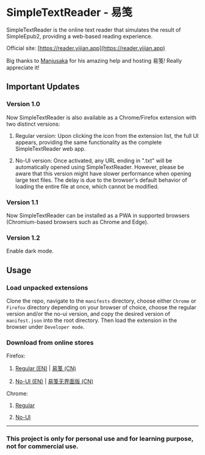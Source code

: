 # SimpleTextReader - 易笺

SimpleTextReader is the online text reader that simulates the result of SimpleEpub2, providing a web-based reading experience.

Official site: [https://reader.yijian.app](https://reader.yijian.app)

Big thanks to [Manjusaka](https://github.com/Zheaoli) for his amazing help and hosting 易笺! Really appreciate it!

## Important Updates

### Version 1.0

Now SimpleTextReader is also available as a Chrome/Firefox extension with two distinct versions:

1. Regular version: Upon clicking the icon from the extension list, the full UI appears, providing the same functionality as the complete SimpleTextReader web app.

2. No-UI version: Once activated, any URL ending in ".txt" will be automatically opened using SimpleTextReader. However, please be aware that this version might have slower performance when opening large text files. The delay is due to the browser's default behavior of loading the entire file at once, which cannot be modified.

### Version 1.1

Now SimpleTextReader can be installed as a PWA in supported browsers (Chromium-based browsers such as Chrome and Edge).

### Version 1.2

Enable dark mode.

## Usage

### Load unpacked extensions

Clone the repo, navigate to the `manifests` directory, choose either `Chrome` or `Firefox` directory depending on your browser of choice, choose the regular version and/or the no-ui version, and copy the desired version of `manifest.json` into the root directory. Then load the extension in the browser under `Developer mode`.

### Download from online stores

Firefox:

1. [Regular (EN)](https://addons.mozilla.org/en-US/firefox/addon/yijian/) | [易笺 (CN)](https://addons.mozilla.org/zh-CN/firefox/addon/yijian/)

2. [No-UI (EN)](https://addons.mozilla.org/en-US/firefox/addon/yijian_nogui/) | [易笺无界面版 (CN)](https://addons.mozilla.org/zh-CN/firefox/addon/yijian_nogui/)

Chrome:

1. [Regular](https://chrome.google.com/webstore/detail/%E6%98%93%E7%AC%BA/dbanahlbopbjpgdkecmclbbonhpohcaf?hl=en&authuser=0)

2. [No-UI](https://chrome.google.com/webstore/detail/%E6%98%93%E7%AC%BA%EF%BC%88%E6%97%A0%E7%95%8C%E9%9D%A2%E7%89%88%EF%BC%89/mifnkjlmnnaamfgmhmjdjiplaaladjlo?hl=en&authuser=0)

---

### This project is only for personal use and for learning purpose, not for commercial use.
